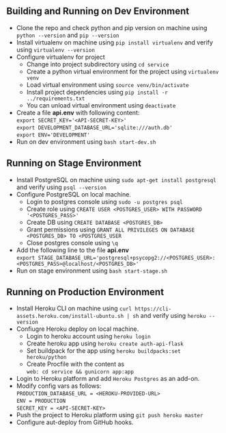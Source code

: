 ## Building and Running on Dev Environment
+ Clone the repo and check python and pip version on machine using `python --version` and `pip --version`
+ Install virtualenv on machine using `pip install virtualenv` and verify using `virtualenv --version`
+ Configure virtualenv for project
  - Change into project subdirectory using `cd service`
  - Create a python virtual environment for the project using `virtualenv venv`
  - Load virtual environment using `source venv/bin/activate`
  - Install project dependencies using `pip install -r ../requirements.txt`
  - You can unload virtual environment using `deactivate`
 + Create a file **api.env** with following content:   
 `export SECRET_KEY='<API-SECRET-KEY>'`   
 `export DEVELOPMENT_DATABASE_URL='sqlite:///auth.db'`    
 `export ENV='DEVELOPMENT'`
 + Run on dev environment using `bash start-dev.sh`


## Running on Stage Environment
+ Install PostgreSQL on machine using `sudo apt-get install postgresql` and verify using `psql --version`
+ Configure PostgreSQL on local machine.
  - Login to postgres console using `sudo -u postgres psql`
  - Create role using `CREATE USER <POSTGRES_USER> WITH PASSWORD '<POSTGRES_PASS>'`
  - Create DB using `CREATE DATABASE <POSTGRES_DB>`
  - Grant permissions using `GRANT ALL PRIVILEGES ON DATABASE <POSTGRES_DB> TO <POSTGRES_USER`
  - Close postgres console using `\q`
+ Add the following line to the file **api.env**   
`export STAGE_DATABASE_URL='postgresql+psycopg2://<POSTGRES_USER>:<POSTGRES_PASS>@localhost/<POSTGRES_DB>'`
+ Run on stage environment using `bash start-stage.sh`

## Running on Production Environment
+ Install Heroku CLI on machine using `curl https://cli-assets.heroku.com/install-ubuntu.sh | sh` and verify using `heroku --version`
+ Confiugre Heroku deploy on local machine.
  - Login to heroku account using `heroku login`
  - Create heroku app using `heroku create auth-api-flask`
  - Set buildpack for the app using `heroku buildpacks:set heroku/python`
  - Create Procfile with the content as  
  `web: cd service && gunicorn app:app`
+ Login to Heroku platform and add `Heroku Postgres` as an add-on.
+ Modify config vars as follows:  
 `PRODUCTION_DATABASE_URL = <HEROKU-PROVIDED-URL>`    
 `ENV = PRODUCTION`     
 `SECRET_KEY = <API-SECRET-KEY>`
+ Push the project to Heroku platform using `git push heroku master`
+ Configure aut-deploy from GitHub hooks.
